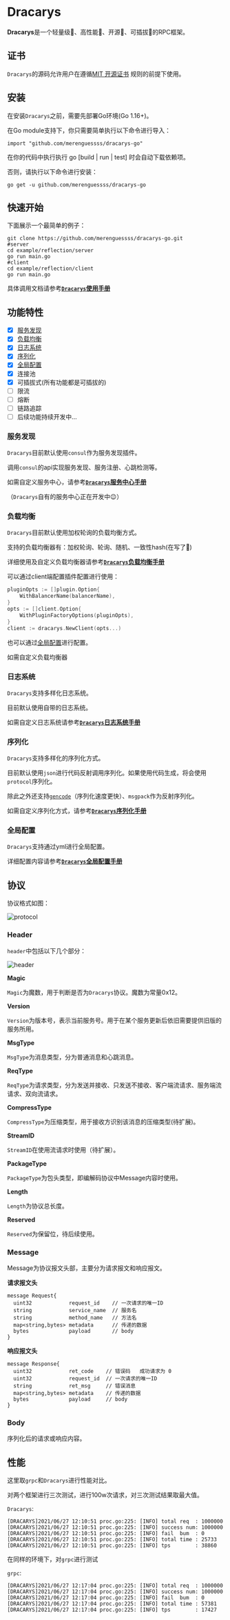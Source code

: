 # Dracarys
**Dracarys**是一个轻量级💨、高性能🚀、开源🌟、可插拔🐲的RPC框架。

## 证书
`Dracarys`的源码允许用户在遵循[MIT 开源证书](LICENSE) 规则的前提下使用。
## 安装
在安装`Dracarys`之前，需要先部署Go环境(Go 1.16+)。

在Go module支持下，你只需要简单执行以下命令进行导入：
```
import "github.com/merenguessss/dracarys-go"
```
在你的代码中执行执行 go [build | run | test] 时会自动下载依赖项。

否则，请执行以下命令进行安装：
```
go get -u github.com/merenguessss/dracarys-go
```
## 快速开始
下面展示一个最简单的例子：
```
git clone https://github.com/merenguessss/dracarys-go.git
#server
cd example/reflection/server
go run main.go
#client
cd example/reflection/client
go run main.go
```
具体调用文档请参考[**`Dracarys`使用手册**](docs/quick_start.md)

## 功能特性
- [x] [服务发现](#服务发现)
- [x] [负载均衡](#负载均衡)
- [x] [日志系统](#日志系统)
- [x] [序列化](#序列化)
- [x] [全局配置](#全局配置)
- [x] 连接池
- [x] 可插拔式(所有功能都是可插拔的)
- [ ] 限流
- [ ] 熔断
- [ ] 链路追踪
- [ ] 后续功能持续开发中...

### 服务发现
`Dracarys`目前默认使用`consul`作为服务发现插件。

调用`consul`的api实现服务发现、服务注册、心跳检测等。

如需自定义服务中心，请参考[**`Dracarys`服务中心手册**](docs/selector.md)

（`Dracarys`自有的服务中心正在开发中😉）
### 负载均衡
`Dracarys`目前默认使用加权轮询的负载均衡方式。

支持的负载均衡器有：加权轮询、轮询、随机、一致性hash(在写了😬)

详细使用及自定义负载均衡器请参考[**`Dracarys`负载均衡手册**](docs/balancer.md)

可以通过client端配置插件配置进行使用：
```go
pluginOpts := []plugin.Option{
	WithBalancerName(balancerName),
}
opts := []client.Option{
	WithPluginFactoryOptions(pluginOpts),
}
client := dracarys.NewClient(opts...)
```
也可以通过[全局配置](#全局配置)进行配置。

如需自定义负载均衡器

### 日志系统
`Dracarys`支持多样化日志系统。

目前默认使用自带的日志系统。

如需自定义日志系统请参考[**`Dracarys`日志系统手册**](docs/log.md)

### 序列化
`Dracarys`支持多样化的序列化方式。

目前默认使用`json`进行代码反射调用序列化。如果使用代码生成，将会使用`protocol`序列化。

除此之外还支持[`gencode`](https://github.com/andyleap/gencode)（序列化速度更快）、`msgpack`作为反射序列化。

如需自定义序列化方式，请参考[**`Dracarys`序列化手册**](docs/serializer.md)

### 全局配置
`Dracarys`支持通过yml进行全局配置。

详细配置内容请参考[**`Dracarys`全局配置手册**](docs/config.md)

## 协议

协议格式如图：

![protocol](docs/pic/protocol.png)

### Header
`header`中包括以下几个部分：

![header](docs/pic/header.png)

**Magic**

`Magic`为魔数，用于判断是否为`Dracarys`协议。魔数为常量0x12。

**Version**

`Version`为版本号，表示当前服务号。用于在某个服务更新后依旧需要提供旧版的服务所用。

**MsgType**

`MsgType`为消息类型，分为普通消息和心跳消息。

**ReqType**

`ReqType`为请求类型，分为发送并接收、只发送不接收、客户端流请求、服务端流请求、双向流请求。

**CompressType**

`CompressType`为压缩类型，用于接收方识别该消息的压缩类型(待扩展)。

**StreamID**

`StreamID`在使用流请求时使用（待扩展）。

**PackageType**

`PackageType`为包头类型，即编解码协议中Message内容时使用。

**Length**

`Length`为协议总长度。

**Reserved**

`Reserved`为保留位，待后续使用。

### Message

Message为协议报文头部，主要分为请求报文和响应报文。

**请求报文头**
```
message Request{
  uint32            request_id    // 一次请求的唯一ID
  string            service_name  // 服务名
  string            method_name   // 方法名
  map<string,bytes> metadata      // 传递的数据
  bytes             payload       // body
}
```
**响应报文头**
```
message Response{
  uint32            ret_code    // 错误码   成功请求为 0
  uint32            request_id  // 一次请求的唯一ID
  string            ret_msg     // 错误消息
  map<string,bytes> metadata    // 传递的数据
  bytes             payload     // body
}
```
### Body
序列化后的请求或响应内容。

## 性能

这里取`grpc`和`Dracarys`进行性能对比。

对两个框架进行三次测试，进行100w次请求，对三次测试结果取最大值。

`Dracarys`:
```
[DRACARYS]2021/06/27 12:10:51 proc.go:225: [INFO] total req  : 1000000
[DRACARYS]2021/06/27 12:10:51 proc.go:225: [INFO] success num: 1000000
[DRACARYS]2021/06/27 12:10:51 proc.go:225: [INFO] fail  bum  : 0
[DRACARYS]2021/06/27 12:10:51 proc.go:225: [INFO] total time : 25733
[DRACARYS]2021/06/27 12:10:51 proc.go:225: [INFO] tps        : 38860
```

在同样的环境下，对`grpc`进行测试

`grpc`:
```
[DRACARYS]2021/06/27 12:17:04 proc.go:225: [INFO] total req  : 1000000
[DRACARYS]2021/06/27 12:17:04 proc.go:225: [INFO] success num: 1000000
[DRACARYS]2021/06/27 12:17:04 proc.go:225: [INFO] fail  bum  : 0
[DRACARYS]2021/06/27 12:17:04 proc.go:225: [INFO] total time : 57381
[DRACARYS]2021/06/27 12:17:04 proc.go:225: [INFO] tps        : 17427
```